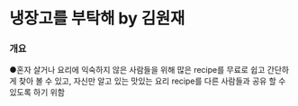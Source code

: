 <h1>냉장고를 부탁해 by 김원재</h1>

<h3>개요</h3>
●혼자 살거나 요리에 익숙하지 않은 사람들을 위해 많은 recipe를 무료로 쉽고 간단하게 찾아 볼 수 있고,
 자신만 알고 있는 맛있는 요리 recipe를 다른 사람들과 공유 할 수 있도록 하기 위함 
